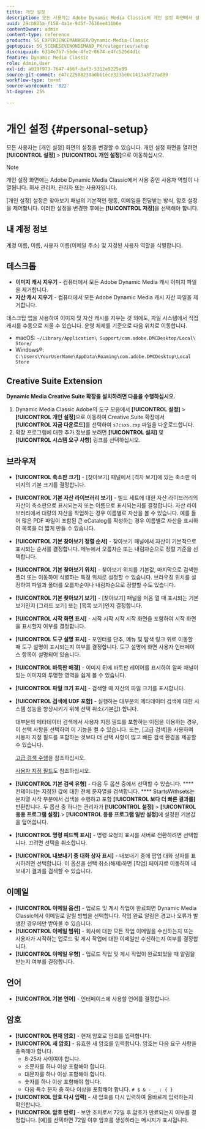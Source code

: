 ```yaml
---
title: 개인 설정
description: 모든 사용자는 Adobe Dynamic Media Classic의 개인 설정 화면에서 설정을 변경할 수 있습니다.
uuid: 29cb825a-f158-4a1e-9d5f-7636ee411b6e
contentOwner: admin
content-type: reference
products: SG_EXPERIENCEMANAGER/Dynamic-Media-Classic
geptopics: SG_SCENESEVENONDEMAND_PK/categories/setup
discoiquuid: 6314e7b7-5bde-4fe2-8674-e4fc525d4d1c
feature: Dynamic Media Classic
role: Admin,User
exl-id: a019f973-7647-466f-8af3-5312e9225e89
source-git-commit: e47c22508230adbb1ece323be0c1413a3f27ad89
workflow-type: tm+mt
source-wordcount: '822'
ht-degree: 25%

---
```


# 개인 설정 {#personal-setup}

모든 사용자는 [개인 설정] 화면의 설정을 변경할 수 있습니다. 개인 설정 화면을 열려면 **[!UICONTROL 설정]** > **[!UICONTROL 개인 설정]**&#x200B;으로 이동하십시오.

>[!NOTE]
>
>개인 설정 화면에는 Adobe Dynamic Media Classic에서 사용 중인 사용자 역할이 나열됩니다. 회사 관리자, 관리자 또는 사용자입니다.

[개인 설정] 설정은 찾아보기 패널의 기본적인 행동, 이메일을 전달받는 방식, 암호 설정을 제어합니다. 이러한 설정을 변경한 후에는 **[!UICONTROL 저장]**&#x200B;을 선택해야 합니다.

## 내 계정 정보

계정 이름, 이름, 사용자 이름(이메일 주소) 및 지정된 사용자 역할을 식별합니다.

## 데스크톱

* **이미지 캐시 지우기**  - 컴퓨터에서 모든 Adobe Dynamic Media 캐시 이미지 파일을 제거합니다.
* **자산 캐시 지우기**  - 컴퓨터에서 모든 Adobe Dynamic Media 캐시 자산 파일을 제거합니다.

데스크탑 앱을 사용하여 이미지 및 자산 캐시를 지우는 것 외에도, 파일 시스템에서 직접 캐시를 수동으로 지울 수 있습니다. 운영 체제를 기준으로 다음 위치로 이동합니다.

* macOS: `~/Library/Application\ Support/com.adobe.DMCDesktop/Local\ Store/`
* Windows®: `C:\Users\YourUserName\AppData\Roaming\com.adobe.DMCDesktop\Local Store`

## Creative Suite Extension

**Dynamic Media Creative Suite 확장을 설치하려면 다음을 수행하십시오.**

1. Dynamic Media Classic Adobe의 도구 모음에서 **[!UICONTROL 설정]** > **[!UICONTROL 개인 설정]**&#x200B;으로 이동하여 Creative Suite 확장에서 **[!UICONTROL 지금 다운로드]**&#x200B;를 선택하여 `s7csxs.zxp` 파일을 다운로드합니다.
1. 확장 프로그램에 대한 추가 정보를 보려면 **[!UICONTROL 설치]** 및 **[!UICONTROL 시스템 요구 사항]** 링크를 선택하십시오.

<!--    A readme file is included at the root of the unzipped file to provide you with additional information about the extension.

1. Depending on your installed operating system, do one of the following: -->

<!-- #### Windows

|If you are running|Do this|
|--- |--- |
|Adobe Illustrator 18 in Adobe Creative Cloud 2014|<ul><li>From the root of the unzipped folder, select CC-2014.</li><li>Depending on the bit version of Adobe Illustrator that you are using, select win32 or win64.</li><li>Select libraries > flame, and then copy `aflame.dll` to Adobe Illustrator's executable folder. For example, `C:\Program Files\Adobe\Adobe Illustrator CC 2014\Support Files\Contents\Windows`. </li></ul><br/>**Note**: This example path is for the 64-bit location; the 32-bit location may fall under Program Files (x86) instead. <br/><ul><li>Return to the same libraries folder, select flamingo, and then copy `aflamingo.dll` to the same Adobe Illustrator executable folder that you used in the previous step. </li><li>Return to the win32 or win64 folder that you selected in step 2, and then copy `AdobeS7FXGFileFormat.aip` to Adobe Illustrator's plug-ins folder. For example, `C:\Program Files\Adobe\Adobe Illustrator CC 2014\Plug-ins\Illustrator Formats`. </li></ul> <br/>**Note**: This example path is for the 64-bit location; the 32-bit location may fall under Program Files (x86) instead.|
|Adobe Illustrator 17 in Adobe Creative Cloud|<ul><li>From the root of the unzipped folder, select CC. </li><li>Depending on the bit version of Adobe Illustrator that you are using, select win32 or win64.</li><li> Copy `AdobeS7FXGFileFormat.aip` to Adobe Illustrator's plug-ins folder. For example, `C:\Program Files\Adobe\Adobe Illustrator CC (64 Bit)\Plug-ins\Illustrator Formats`.</li></ul><br/>**Note**: This example path is for the 64-bit location; the 32-bit location may fall under Program Files (x86) instead.|
|Adobe Illustrator 16 in Adobe Creative Suite 6|<ul><li>From the root of the unzipped folder, select 6.0. </li><li>Depending on the bit version of Adobe Illustrator that you are using, select win32 or win64. </li><li>Copy AdobeS7FXGFileFormat.aip to Adobe Illustrator's plug-ins folder. For example, `C:\Program Files\Adobe\Adobe Illustrator CS6 (64 Bit)\Plug-ins\Illustrator Formats`.</li></ul><br/>**Note**: This example path is for the 64-bit location; the 32-bit location may fall under Program Files (x86) instead.|

#### Mac

|If you are running|Do this|
|--- |--- |
|Adobe Illustrator 18 in Adobe Creative Cloud 2014|<ul><li>From the root of the unzipped folder, select CC-2014 > mac64.</li><li>Select libraries > flame, and then copy the `aflame.framework` folder to Adobe Illustrator package contents folder. For example, `/Applications/Adobe Illustrator CC 2014/ Illustrator.app/Contents/Frameworks/`. (To open Adobe Illustrator’s package contents folder, right-select on the Adobe illustrator CC 2014 icon and select Show Package Contents from context menu).</li><li>Return to the same libraries folder, select `flamingo`, and then copy the `aflamingo.framework` folder to the same Adobe Illustrator package contents folder that you used in the previous step.</li><li>Return to the mac64 folder that you selected in step 1, and then copy the `AdobeS7FXGFileFormat.aip` folder to Adobe Illustrator’s plug-in folder. For example, `/Applications/Adobe Illustrator CC 2014/Plug-ins/Illustrator Formats/`.</li></ul><br/>|
|Adobe Illustrator 17 in Adobe Creative Cloud|<ul><li>From the root of the unzipped folder, select CC > mac64</li><li>Copy the `AdobeS7FXGFileFormat.aip` folder to Adobe Illustrator’s plug-in folder. For example, `/Applications/Adobe Illustrator CC/Plug-ins/Illustrator Formats/`.</li></ul><br/>|
|Adobe Illustrator 16 in Adobe Creative Suite 6|<ul><li>From the root of the unzipped folder, select 6.0 > mac64</li><li>Copy the `AdobeS7FXGFileFormat.aip` folder to Adobe Illustrator’s plug-in folder. For example, `/Applications/Adobe Illustrator CS6/Plug-ins/Illustrator Formats/`.</li></ul>|

The plug-in is now available for you to use in Adobe Illustrator. -->

## 브라우저

* **[!UICONTROL 축소판 크기]**  - [찾아보기] 패널에서 [격자 보기]에 있는 축소판 이미지의 기본 크기를 결정합니다.
* **[!UICONTROL 기본 자산 라이브러리 보기]**  - 빌드 세트에 대한 자산 라이브러리의 자산이 축소판으로 표시되는지 또는 이름으로 표시되는지를 결정합니다. 자산 라이브러리에서 대량의 자산을 작업하는 경우 이름별로 자산을 볼 수 있습니다. 예를 들어 많은 PDF 파일이 포함된 큰 eCatalog를 작성하는 경우 이름별로 자산을 표시하여 목록을 더 짧게 만들 수 있습니다.
* **[!UICONTROL 기본 찾아보기 정렬 순서]**  - 찾아보기 패널에서 자산이 기본적으로 표시되는 순서를 결정합니다. 메뉴에서 오름차순 또는 내림차순으로 정렬 기준을 선택합니다.
* **[!UICONTROL 기본 찾아보기 위치]**  - 찾아보기 위치를 기본값, 마지막으로 검색한 폴더 또는 이동하여 식별하는 특정 위치로 설정할 수 있습니다. 브라우징 위치를 설정하여 파일과 폴더를 오름차순이나 내림차순으로 정렬할 수도 있습니다.
* **[!UICONTROL 기본 찾아보기 보기]**  - [찾아보기] 패널을 처음 열 때 표시되는 기본 보기인지 [그리드 보기] 또는 [목록 보기]인지 결정합니다.
* **[!UICONTROL 시작 화면 표시]**  - 시작 시작 시작 시작 화면을 포함하여 시작 화면을 표시할지 여부를 결정합니다.
* **[!UICONTROL 도구 설명 표시]**  - 포인터를 단추, 메뉴 및 탐색 링크 위로 이동할 때 도구 설명이 표시되는지 여부를 결정합니다. 도구 설명에 화면 사용자 인터페이스 항목이 설명되어 있습니다.
* **[!UICONTROL 바둑판 배경]**  - 이미지 뒤에 바둑판 레이어를 표시하여 알파 채널이 있는 이미지의 투명한 영역을 쉽게 볼 수 있습니다.
* **[!UICONTROL 파일 크기 표시]**  - 검색할 때 자산의 파일 크기를 표시합니다.
* **[!UICONTROL 검색에 UDF 포함]**  - 실행하는 대부분의 메타데이터 검색에 대한 시스템 성능을 향상시키기 위해 선택 취소(기본값) 합니다.

   대부분의 메타데이터 검색에서 사용자 지정 필드를 포함하는 이점을 이용하는 경우, 이 선택 사항을 선택하여 이 기능을 켤 수 있습니다. 또는, [고급 검색]을 사용하여 사용자 지정 필드를 포함하는 것보다 더 선택 사항이 많고 빠른 검색 환경을 제공할 수 있습니다.

   [고급 검색 수행](searching-assets.md#conducting_an_advanced_search)을 참조하십시오.

   [사용자 지정 필드](application-setup.md#user_defined_fields)도 참조하십시오.

* **[!UICONTROL 기본 검색 유형]**  - 다음 두 옵션 중에서 선택할 수 있습니다.  **** 컨테이너는 지정된 값에 대한 전체 문자열을 검색합니다.  **** StartsWithsets는 문자열 시작 부분에서 검색을 수행하고 포함 **[!UICONTROL 보다 더 빠른 결과를]**&#x200B;반환합니다. 두 옵션 중 하나는 관리자가 **[!UICONTROL 설정]** > **[!UICONTROL 응용 프로그램 설정]** > **[!UICONTROL 응용 프로그램 일반 설정]**&#x200B;에 설정한 기본값을 덮어씁니다.
* **[!UICONTROL 명령 피드백 표시]**  - 명령 요청의 표시를 서버로 전환하려면 선택합니다. 끄려면 선택을 취소합니다.
* **[!UICONTROL 내보내기 중 대화 상자 표시]**  - 내보내기 중에 팝업 대화 상자를 표시하려면 선택합니다. 이 옵션을 선택 취소(해제)하면 [작업] 페이지로 이동하여 내보내기 결과를 검색할 수 있습니다.

## 이메일

* **[!UICONTROL 이메일 옵션]**  - 업로드 및 게시 작업이 완료되면 Dynamic Media Classic에서 이메일로 알릴 방법을 선택합니다. 작업 완료 알림은 경고나 오류가 발생한 경우에만 받아볼 수 있습니다.
* **[!UICONTROL 이메일 범위]**  - 회사에 대한 모든 작업 이메일을 수신하는지 또는 사용자가 시작하는 업로드 및 게시 작업에 대한 이메일만 수신하는지 여부를 결정합니다.
* **[!UICONTROL 이메일 유형]**  - 업로드 작업 및 게시 작업이 완료되었을 때 알림을 받는지 여부를 결정합니다.

## 언어

* **[!UICONTROL 기본 언어]**  - 인터페이스에 사용할 언어를 결정합니다.

## 암호

* **[!UICONTROL 현재 암호]**  - 현재 암호로 암호를 입력합니다.
* **[!UICONTROL 새 암호]**  - 유효한 새 암호를 입력합니다. 암호는 다음 요구 사항을 충족해야 합니다.
   * 8-25자 사이여야 합니다.
   * 소문자를 하나 이상 포함해야 합니다.
   * 대문자를 하나 이상 포함해야 합니다.
   * 숫자를 하나 이상 포함해야 합니다.
   * 다음 특수 문자 중 하나 이상을 포함해야 합니다. `# $ & - _ : { }`
* **[!UICONTROL 암호 다시 입력]**  - 새 암호를 다시 입력하여 올바르게 입력하는지 확인합니다.
* **[!UICONTROL 암호 만료]**  - 보안 조치로서 72일 후 암호가 만료되는지 여부를 결정합니다. [예]를 선택하면 72일 이후 암호를 생성하라는 메시지가 표시됩니다.

